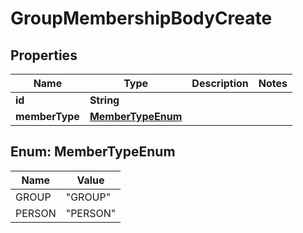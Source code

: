 
# GroupMembershipBodyCreate

## Properties
Name | Type | Description | Notes
------------ | ------------- | ------------- | -------------
**id** | **String** |  | 
**memberType** | [**MemberTypeEnum**](#MemberTypeEnum) |  | 


<a name="MemberTypeEnum"></a>
## Enum: MemberTypeEnum
Name | Value
---- | -----
GROUP | &quot;GROUP&quot;
PERSON | &quot;PERSON&quot;



